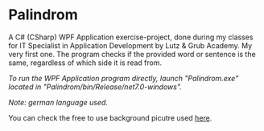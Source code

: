 # Palindrom
A C# (CSharp) WPF Application exercise-project, done during my classes for IT Specialist in Application Development by Lutz & Grub Academy. My very first one. The program checks if the provided word or sentence is the same, regardless of which side it is read from.

*To run the WPF Application program directly, launch "Palindrom.exe" located in "Palindrom/bin/Release/net7.0-windows".*

*Note: german language used.*

You can check the free to use background picutre used [here](https://www.freepik.com/free-vector/pop-art-comic-background-with-halftone-color-funny-cloud_24504434.htm#query=funny%20background&position=17&from_view=keyword&track=ais).
